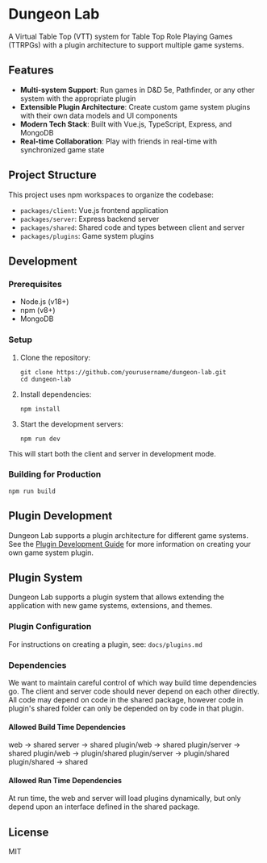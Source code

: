 # Dungeon Lab

A Virtual Table Top (VTT) system for Table Top Role Playing Games (TTRPGs) with a plugin architecture to support multiple game systems.

## Features

- **Multi-system Support**: Run games in D&D 5e, Pathfinder, or any other system with the appropriate plugin
- **Extensible Plugin Architecture**: Create custom game system plugins with their own data models and UI components
- **Modern Tech Stack**: Built with Vue.js, TypeScript, Express, and MongoDB
- **Real-time Collaboration**: Play with friends in real-time with synchronized game state

## Project Structure

This project uses npm workspaces to organize the codebase:

- `packages/client`: Vue.js frontend application
- `packages/server`: Express backend server
- `packages/shared`: Shared code and types between client and server
- `packages/plugins`: Game system plugins

## Development

### Prerequisites

- Node.js (v18+)
- npm (v8+)
- MongoDB

### Setup

1. Clone the repository:

   ```
   git clone https://github.com/yourusername/dungeon-lab.git
   cd dungeon-lab
   ```

2. Install dependencies:

   ```
   npm install
   ```

3. Start the development servers:
   ```
   npm run dev
   ```

This will start both the client and server in development mode.

### Building for Production

```
npm run build
```

## Plugin Development

Dungeon Lab supports a plugin architecture for different game systems. See the [Plugin Development Guide](docs/plugin-development.md) for more information on creating your own game system plugin.

## Plugin System

Dungeon Lab supports a plugin system that allows extending the application with new game systems, extensions, and themes.

### Plugin Configuration

For instructions on creating a plugin, see: `docs/plugins.md`

### Dependencies

We want to maintain careful control of which way build time dependencies go. The client and server code should never depend on each other directly. All code may depend on code in the shared package, however code in plugin's shared folder can only be depended on by code in that plugin.

#### Allowed Build Time Dependencies

web -> shared
server -> shared
plugin/web -> shared
plugin/server -> shared
plugin/web -> plugin/shared
plugin/server -> plugin/shared
plugin/shared -> shared

#### Allowed Run Time Dependencies

At run time, the web and server will load plugins dynamically, but only depend upon an interface defined in the shared package.

## License

MIT
